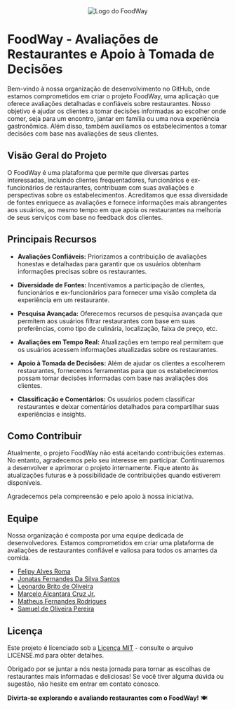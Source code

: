 <div align="center">
  <img src="https://gcdnb.pbrd.co/images/4OXTZqrRq5pm.png?o=1" alt="Logo do FoodWay">
</div>

# FoodWay - Avaliações de Restaurantes e Apoio à Tomada de Decisões
Bem-vindo à nossa organização de desenvolvimento no GitHub, onde estamos comprometidos em criar o projeto FoodWay, uma aplicação que oferece avaliações detalhadas e confiáveis sobre restaurantes. Nosso objetivo é ajudar os clientes a tomar decisões informadas ao escolher onde comer, seja para um encontro, jantar em família ou uma nova experiência gastronômica. Além disso, também auxiliamos os estabelecimentos a tomar decisões com base nas avaliações de seus clientes.

## Visão Geral do Projeto

O FoodWay é uma plataforma que permite que diversas partes interessadas, incluindo clientes frequentadores, funcionários e ex-funcionários de restaurantes, contribuam com suas avaliações e perspectivas sobre os estabelecimentos. Acreditamos que essa diversidade de fontes enriquece as avaliações e fornece informações mais abrangentes aos usuários, ao mesmo tempo em que apoia os restaurantes na melhoria de seus serviços com base no feedback dos clientes.

## Principais Recursos

- **Avaliações Confiáveis:** Priorizamos a contribuição de avaliações honestas e detalhadas para garantir que os usuários obtenham informações precisas sobre os restaurantes.

- **Diversidade de Fontes:** Incentivamos a participação de clientes, funcionários e ex-funcionários para fornecer uma visão completa da experiência em um restaurante.

- **Pesquisa Avançada:** Oferecemos recursos de pesquisa avançada que permitem aos usuários filtrar restaurantes com base em suas preferências, como tipo de culinária, localização, faixa de preço, etc.

- **Avaliações em Tempo Real:** Atualizações em tempo real permitem que os usuários acessem informações atualizadas sobre os restaurantes.

- **Apoio à Tomada de Decisões:** Além de ajudar os clientes a escolherem restaurantes, fornecemos ferramentas para que os estabelecimentos possam tomar decisões informadas com base nas avaliações dos clientes.

- **Classificação e Comentários:** Os usuários podem classificar restaurantes e deixar comentários detalhados para compartilhar suas experiências e insights.

## Como Contribuir

Atualmente, o projeto FoodWay não está aceitando contribuições externas. No entanto, agradecemos pelo seu interesse em participar. Continuaremos a desenvolver e aprimorar o projeto internamente. Fique atento às atualizações futuras e à possibilidade de contribuições quando estiverem disponíveis.

Agradecemos pela compreensão e pelo apoio à nossa iniciativa.

## Equipe

Nossa organização é composta por uma equipe dedicada de desenvolvedores. Estamos comprometidos em criar uma plataforma de avaliações de restaurantes confiável e valiosa para todos os amantes da comida.

- [Felipy Alves Roma](https://github.com/felipyroma)
- [Jonatas Fernandes Da Silva Santos](https://github.com/jofsan)
- [Leonardo Brito de Oliveira](https://github.com/leobr1t0)
- [Marcelo Alcantara Cruz Jr.](https://github.com/MarceloACJunior)
- [Matheus Fernandes Rodrigues](https://github.com/Fernandeess)
- [Samuel de Oliveira Pereira](https://github.com/Samuel-Oli-P)


## Licença

Este projeto é licenciado sob a [Licença MIT](API/LICENSE.md) - consulte o arquivo LICENSE.md para obter detalhes.

Obrigado por se juntar a nós nesta jornada para tornar as escolhas de restaurantes mais informadas e deliciosas! Se você tiver alguma dúvida ou sugestão, não hesite em entrar em contato conosco.

**Divirta-se explorando e avaliando restaurantes com o FoodWay!** 🍽️
